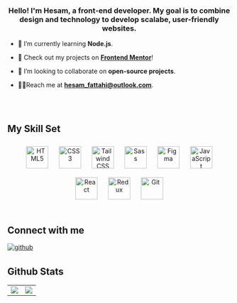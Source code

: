 ### <div align="center">Hello! I'm Hesam, a front-end developer. My goal is to combine design and technology to develop scalabe, user-friendly websites.</div>  
  

- 🌱 I’m currently learning **Node.js**.  
  

- 🔎 Check out my projects on **[Frontend Mentor](https://www.frontendmentor.io/profile/hesamf01)**!  
  

- 👯 I’m looking to collaborate on **open-source projects**.  
  

- 👨‍💼Reach me at  **hesam_fattahi@outlook.com**.  
  

<br/>  

  

<br/>  


## My Skill Set  
<div align="center">  
<a href="https://en.wikipedia.org/wiki/HTML5" target="_blank"><img style="margin: 10px" src="https://profilinator.rishav.dev/skills-assets/html5-original-wordmark.svg" alt="HTML5" height="50" /></a>  
<a href="https://www.w3schools.com/css/" target="_blank"><img style="margin: 10px" src="https://profilinator.rishav.dev/skills-assets/css3-original-wordmark.svg" alt="CSS3" height="50" /></a>  
<a href="https://www.tailwindcss.com/" target="_blank"><img style="margin: 10px" src="https://profilinator.rishav.dev/skills-assets/tailwindcss.svg" alt="Tailwind CSS" height="50" /></a>  
<a href="https://sass-lang.com/" target="_blank"><img style="margin: 10px" src="https://profilinator.rishav.dev/skills-assets/sass-original.svg" alt="Sass" height="50" /></a>  
<a href="https://www.figma.com/" target="_blank"><img style="margin: 10px" src="https://profilinator.rishav.dev/skills-assets/figma-icon.svg" alt="Figma" height="50" /></a>  
<a href="https://www.javascript.com/" target="_blank"><img style="margin: 10px" src="https://profilinator.rishav.dev/skills-assets/javascript-original.svg" alt="JavaScript" height="50" /></a>  
<a href="https://reactjs.org/" target="_blank"><img style="margin: 10px" src="https://profilinator.rishav.dev/skills-assets/react-original-wordmark.svg" alt="React" height="50" /></a>  
<a href="https://redux.js.org/" target="_blank"><img style="margin: 10px" src="https://profilinator.rishav.dev/skills-assets/redux-original.svg" alt="Redux" height="50" /></a>  
<a href="https://github.com/" target="_blank"><img style="margin: 10px" src="https://profilinator.rishav.dev/skills-assets/git-scm-icon.svg" alt="Git" height="50" /></a>  
</div>  

<br/>  


## Connect with me  
<a href="https://github.com/hesam-fattahi" target="_blank">
<img src=https://img.shields.io/badge/github-%2324292e.svg?&style=for-the-badge&logo=github&logoColor=white alt=github style="margin-bottom: 5px;" />
</a>  
  

<br/>  


## Github Stats 
<table><tr><td valign="top" width="50%">
<img src="https://github-readme-stats.vercel.app/api?username=hesam-fattahi&show_icons=true&count_private=true&hide_border=true" align="center" />
</td><td valign="top" width="50%">
  <img src="https://streak-stats.demolab.com?user=hesam-fattahi&theme=radical&hide_border=true&border_radius=5" align="center" />
</td></tr></table>
<br />
